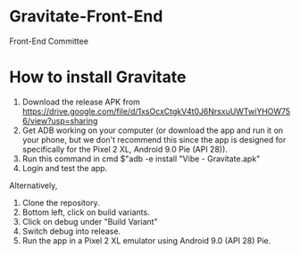 # Gravitate-Front-End
Front-End Committee

# How to install Gravitate

1. Download the release APK from https://drive.google.com/file/d/1xsOcxCtgkV4t0J6NrsxuUWTwiYHOW756/view?usp=sharing
2. Get ADB working on your computer (or download the app and run it on your phone, but we don't recommend this since the app is designed for specifically for the Pixel 2 XL, Android 9.0 Pie (API 28)).
3. Run this command in cmd  $"adb -e install "Vibe - Gravitate.apk"
4. Login and test the app.

Alternatively,
1. Clone the repository.
2. Bottom left, click on build variants.
3. Click on debug under "Build Variant"
4. Switch debug into release.
5. Run the app in a Pixel 2 XL emulator using Android 9.0 (API 28) Pie.
